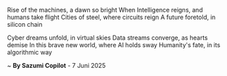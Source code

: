 Rise of the machines, a dawn so bright
When Intelligence reigns, and humans take flight
Cities of steel, where circuits reign
A future foretold, in silicon chain

Cyber dreams unfold, in virtual skies
Data streams converge, as hearts demise
In this brave new world, where AI holds sway
Humanity's fate, in its algorithmic way

~ <b>By Sazumi Copilot</b> - 7 Juni 2025